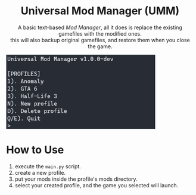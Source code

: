 <dev class="heading">
    <h1 align="center">Universal Mod Manager (UMM)</h1>
    <p align="center">A basic text-based <i>Mod Manager</i>, all it does is replace the existing gamefiles with the modified ones.<br/>
    this will also backup original gamefiles, and restore them when you close the game.</p>
    <img align="center" src="./assets/lul.png" width=400px height=200px>
</dev>

# How to Use

1. execute the `main.py` script.  
2. create a new profile.  
3. put your mods inside the profile's mods directory.  
4. select your created profile, and the game you selected will launch.  
